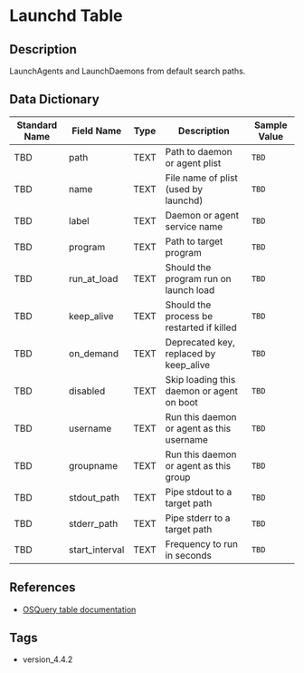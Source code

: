 # Launchd Table

## Description
LaunchAgents and LaunchDaemons from default search paths.

## Data Dictionary
|Standard Name|Field Name|Type|Description|Sample Value|
|---|---|---|---|---|
|TBD|path|TEXT|Path to daemon or agent plist|`TBD`|
|TBD|name|TEXT|File name of plist (used by launchd)|`TBD`|
|TBD|label|TEXT|Daemon or agent service name|`TBD`|
|TBD|program|TEXT|Path to target program|`TBD`|
|TBD|run_at_load|TEXT|Should the program run on launch load|`TBD`|
|TBD|keep_alive|TEXT|Should the process be restarted if killed|`TBD`|
|TBD|on_demand|TEXT|Deprecated key, replaced by keep_alive|`TBD`|
|TBD|disabled|TEXT|Skip loading this daemon or agent on boot|`TBD`|
|TBD|username|TEXT|Run this daemon or agent as this username|`TBD`|
|TBD|groupname|TEXT|Run this daemon or agent as this group|`TBD`|
|TBD|stdout_path|TEXT|Pipe stdout to a target path|`TBD`|
|TBD|stderr_path|TEXT|Pipe stderr to a target path|`TBD`|
|TBD|start_interval|TEXT|Frequency to run in seconds|`TBD`|

## References
* [OSQuery table documentation](https://osquery.io/schema/current#launchd)

## Tags
* version_4.4.2